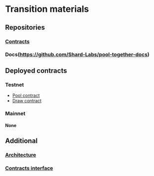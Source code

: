 # Transition materials


## Repositories
### [Contracts](https://github.com/Shard-Labs/pool-together)

### Docs(https://github.com/Shard-Labs/pool-together-docs)

## Deployed contracts

### Testnet
* [Pool contract](https://explorer.testnet.near.org/accounts/pool.pool-together.testnet)
* [Draw contract](https://explorer.testnet.near.org/accounts/draw.pool-together.testnet)

### Mainnet
#### None


## Additional
### [Architecture](./docs/architecture.md)

### [Contracts interface](./docs/contracts/)
